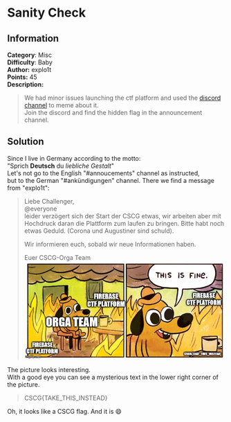 # Sanity Check

## Information
**Category**: Misc    
**Difficulty**: Baby  
**Author:** explo1t  
**Points:** 45  
**Description:**
>We had minor issues launching the ctf platform and used the [discord channel](https://discordapp.com/invite/MH6efZZ) to meme about it.  
>Join the discord and find the hidden flag in the announcement channel.

## Solution
Since I live in Germany according to the motto:  
"Sprich **Deutsch** du  *liebliche Gestalt*"  
Let's not go to the English "#annoucements" channel as instructed,  
but to the German "#ankündigungen" channel. There we find a message from "explo1t":
>Liebe Challenger,  
>@everyone  
>leider verzögert sich der Start der CSCG etwas, wir arbeiten aber mit Hochdruck daran die Plattform zum laufen zu bringen. Bitte habt noch etwas Geduld. (Corona und Augustiner sind schuld).
>
>Wir informieren euch, sobald wir neue Informationen haben.
>
>Euer CSCG-Orga Team
>![This_is_Fine_FLAG](sanity_check.jpg)

The picture looks interesting.  
With a good eye you can see a mysterious text in the lower right corner of the picture.
>CSCG{TAKE_THIS_INSTEAD}

Oh, it looks like a CSCG flag.
And it is :smile: